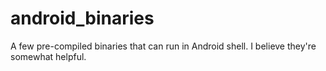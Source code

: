 # android_binaries

A few pre-compiled binaries that can run in Android shell. I believe they're somewhat helpful.
